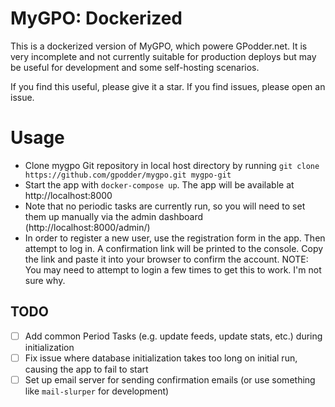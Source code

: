 # MyGPO: Dockerized
This is a dockerized version of MyGPO, which powere GPodder.net.  It is very incomplete and not currently suitable for production deploys but may be useful for development and some self-hosting scenarios.

If you find this useful, please give it a star.  If you find issues, please open an issue.

# Usage

* Clone mygpo Git repository in local host directory by running `git clone https://github.com/gpodder/mygpo.git mygpo-git`
* Start the app with `docker-compose up`.  The app will be available at http://localhost:8000
* Note that no periodic tasks are currently run, so you will need to set them up manually via the admin dashboard (http://localhost:8000/admin/)
* In order to register a new user, use the registration form in the app.  Then attempt to log in.  A confirmation link will be printed to the console.  Copy the link and paste it into your browser to confirm the account.  NOTE: You may need to attempt to login a few times to get this to work.  I'm not sure why.


## TODO
* [ ] Add common Period Tasks (e.g. update feeds, update stats, etc.) during initialization
* [ ] Fix issue where database initialization takes too long on initial run, causing the app to fail to start
* [ ] Set up email server for sending confirmation emails (or use something like `mail-slurper` for development)
